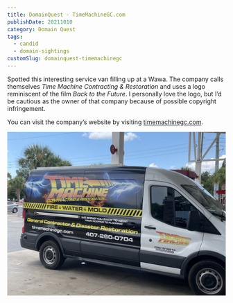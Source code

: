 ```yaml
---
title: DomainQuest - TimeMachineGC.com
publishDate: 20211010
category: Domain Quest
tags:
  - candid
  - domain-sightings
customSlug: domainquest-timemachinegc
---
```

Spotted this interesting service van filling up at a Wawa. The company calls themselves *Time Machine Contracting &amp; Restoration* and uses a logo reminiscent of the film *Back to the Future*. I personally love the logo, but I’d be cautious as the owner of that company because of possible copyright infringement.

You can visit the company’s website by visiting [timemachinegc.com](https://timemachinegc.com/).

![](assets/time-machine-restoration.jpeg)
